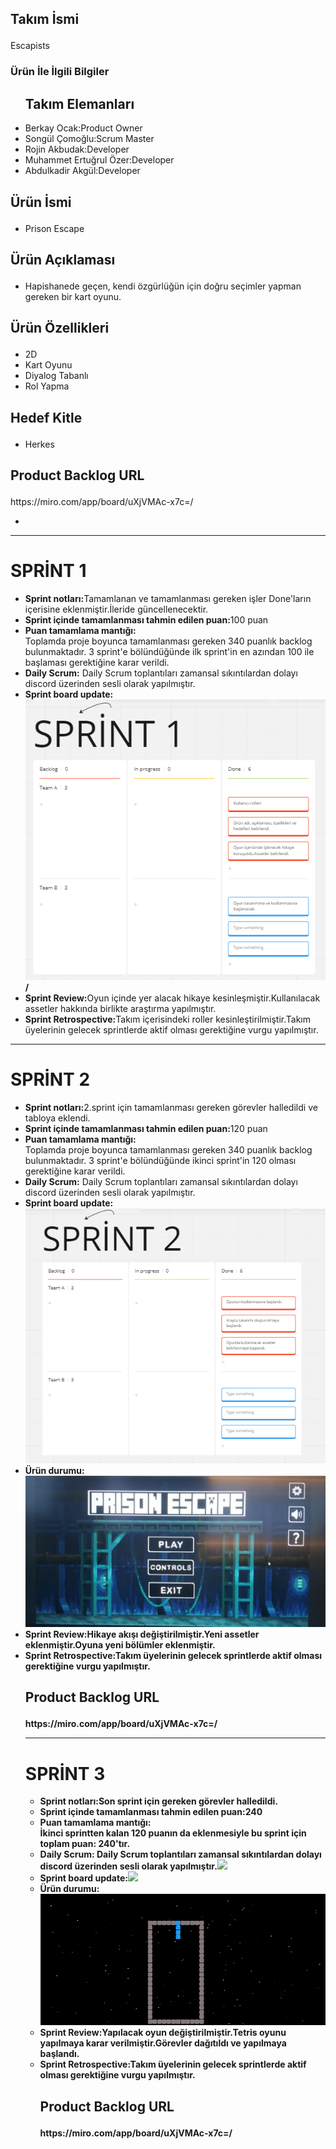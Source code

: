 ### 

<!--
**Akademitakim/Akademitakim** is a ✨ _special_ ✨ repository because its `README.md` (this file) appears on your GitHub profile.

Here are some ideas to get you started:

- 🔭 I’m currently working on ...
- 🌱 I’m currently learning ...
- 👯 I’m looking to collaborate on ...
- 🤔 I’m looking for help with ...
- 💬 Ask me about ...
- 📫 How to reach me: ...
- 😄 Pronouns: ...
- ⚡ Fun fact: ...
-->


<h2><p>Takım İsmi</h2></p>
Escapists

<h3><p>Ürün İle İlgili Bilgiler</h3></p>
<ul>
<h2>Takım Elemanları</h2>
<li>Berkay Ocak:Product Owner</li>
<li>Songül Çomoğlu:Scrum Master</li>
<li>Rojin Akbudak:Developer</li>
<li>Muhammet Ertuğrul Özer:Developer</li>
<li>Abdulkadir Akgül:Developer</li>
</ul>

<h2><p>Ürün İsmi</h2></p>
<ul><li>Prison Escape</ul></li>

<h2><p>Ürün Açıklaması</h2></p>
<ul><li>Hapishanede geçen, kendi özgürlüğün için doğru seçimler yapman gereken bir kart oyunu.</ul></li>

<h2><p>Ürün Özellikleri</h2></p>
<ul>
<li>2D</li>
<li>Kart Oyunu</li>
<li>Diyalog Tabanlı</li>
<li>Rol Yapma</li></ul>


<h2><p>Hedef Kitle</h2></p>
<ul><li>Herkes</li></ul>


<h2><p>Product Backlog URL</h2> https://miro.com/app/board/uXjVMAc-x7c=/</p>
<ul>
  <li> </ul></li>
<hr><h1>SPRİNT 1</h1></hr>
<ul>
<li><b>Sprint notları:</b>Tamamlanan ve tamamlanması gereken işler Done'ların içerisine eklenmiştir.İleride güncellenecektir. </li>  
<li><b>Sprint içinde tamamlanması tahmin edilen puan:</b>100 puan</li>
  <li><b>Puan tamamlama mantığı:</li></b>Toplamda proje boyunca tamamlanması gereken 340 puanlık backlog bulunmaktadır. 3 sprint'e bölündüğünde ilk sprint'in en azından 100 ile başlaması gerektiğine karar verildi.
  <li><b>Daily Scrum:</b> Daily Scrum toplantıları zamansal sıkıntılardan dolayı discord üzerinden sesli olarak yapılmıştır.</li></b>
  <li><b>Sprint board update:<img src="akademi_.png" width="auto">/</b>
</li>
  <li><b>Sprint Review:</b>Oyun içinde yer alacak hikaye kesinleşmiştir.Kullanılacak assetler hakkında birlikte araştırma yapılmıştır.</li>
   <li><b>Sprint Retrospective:</b>Takım içerisindeki roller kesinleştirilmiştir.Takım üyelerinin gelecek sprintlerde aktif olması gerektiğine vurgu yapılmıştır.</li>
  </ul>
  <hr><h1>SPRİNT 2</h1></hr>
  <ul>
    <li><b>Sprint notları:</b>2.sprint için tamamlanması gereken görevler halledildi ve tabloya eklendi.</li> 
    <li><b>Sprint içinde tamamlanması tahmin edilen puan:</b>120 puan</li>
    <li><b>Puan tamamlama mantığı:</li></b>Toplamda proje boyunca tamamlanması gereken 340 puanlık backlog bulunmaktadır. 3 sprint'e bölündüğünde ikinci sprint'in 120 olması gerektiğine karar verildi.
     <li><b>Daily Scrum:</b> Daily Scrum toplantıları zamansal sıkıntılardan dolayı discord üzerinden sesli olarak yapılmıştır.</li>
    <li><b>Sprint board update:<img src="sprint_2.png" width="auto"></li><b>
        <li><b>Ürün durumu:<img src="akademi_cls.jpeg" width="auto"></li><b>
        <li><b>Sprint Review:</b>Hikaye akışı değiştirilmiştir.Yeni assetler eklenmiştir.Oyuna yeni bölümler eklenmiştir.</li>
   <li><b>Sprint Retrospective:</b>Takım üyelerinin gelecek sprintlerde aktif olması gerektiğine vurgu yapılmıştır.</li>
   <h2><p>Product Backlog URL</h2> https://miro.com/app/board/uXjVMAc-x7c=/</p>

   <hr><h1>SPRİNT 3</h1></hr>
  <ul>
    <li><b>Sprint notları:</b>Son sprint için gereken görevler halledildi.</li> 
    <li><b>Sprint içinde tamamlanması tahmin edilen puan:</b>240</li>
    <li><b>Puan tamamlama mantığı:</li></b>İkinci sprintten kalan 120 puanın da eklenmesiyle bu sprint için toplam puan: 240'tır.
     <li><b>Daily Scrum:</b> Daily Scrum toplantıları zamansal sıkıntılardan dolayı discord üzerinden sesli olarak yapılmıştır.<img src="sprint3.jpeg" width="auto"></li>
    <li><b>Sprint board update:<img src="Ekran görüntüsü 2023-07-16 232846.png" width="auto"></li><b>
        <li><b>Ürün durumu:<img src="sprint_3.png" width="auto"></li><b>
        <li><b>Sprint Review:</b>Yapılacak oyun değiştirilmiştir.Tetris oyunu yapılmaya karar verilmiştir.Görevler dağıtıldı ve yapılmaya başlandı.</li>
   <li><b>Sprint Retrospective:</b>Takım üyelerinin gelecek sprintlerde aktif olması gerektiğine vurgu yapılmıştır.</li>
   <h2><p>Product Backlog URL</h2> https://miro.com/app/board/uXjVMAc-x7c=/</p>

   

      
    
     
    
  </ul>
